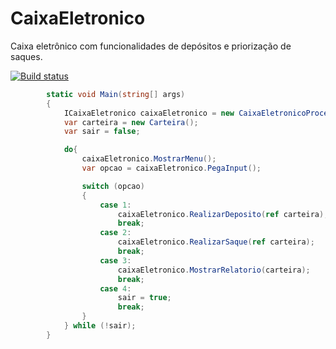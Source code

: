 # CaixaEletronico
Caixa eletrônico com funcionalidades de depósitos e priorização de saques. 

[![Build status](https://ci.appveyor.com/api/projects/status/wxas2xaritwo9q78/branch/master?svg=true)](https://ci.appveyor.com/project/mateusggeracino/caixaeletronico/branch/master)

```cs
        static void Main(string[] args)
        {
            ICaixaEletronico caixaEletronico = new CaixaEletronicoProcessor();
            var carteira = new Carteira();
            var sair = false;

            do{
                caixaEletronico.MostrarMenu();
                var opcao = caixaEletronico.PegaInput();

                switch (opcao)
                {
                    case 1:
                        caixaEletronico.RealizarDeposito(ref carteira);
                        break;
                    case 2:
                        caixaEletronico.RealizarSaque(ref carteira);
                        break;
                    case 3:
                        caixaEletronico.MostrarRelatorio(carteira);
                        break;
                    case 4:
                        sair = true;
                        break;
                }
            } while (!sair);
        }
```
